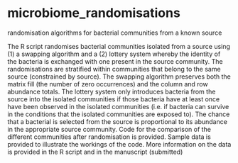 # microbiome_randomisations
randomisation algorithms for bacterial communities from a known source

The R script randomises bacterial communities isolated from a source using (1) a swapping algorithm and a (2) lottery system whereby the identity of the bacteria is exchanged with one present in the source community. The randomisations are stratified within communities that belong to the same source (constrained by source). 
The swapping algorithm preserves both the matrix fill (the number of zero occurrences) and the column and row abundance totals. The lottery system only introduces bacteria from the source into the isolated communities if those bacteria have at least once have been observed in the isolated communities (i.e. if bacteria can survive in the conditions that the isolated communities are exposed to). The chance that a bacterial is selected from the source is proportional to its abundance in the appropriate source community.
Code for the comparison of the different communities after randomisation is provided. 
Sample data is provided to illustrate the workings of the code. More information on the data is provided in the R script and in the manuscript (submitted)
